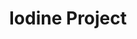 ---
title: Iodine Project
layout: subcategory.html
subcategory: 'Металлоконструкции для забора'
caption: 'Материалы для строительства заборов'
services:
    - service:
        title: 'Штакетник'
        caption: 'Основной материал для строительства заборов'
        link: '/metallokonstruktsii-dlya-zabora/shtaketnik'
    - service:
        title: 'Колпаки'
        caption: 'Декоративные навершия для заборных перегородок'
        link: '/metallokonstruktsii-dlya-zabora/kolpaki-dlya-zabora'
    - service:
        title: 'Парапеты'
        caption: 'Декоративные элементы для верхних частей забора'
        link: '/metallokonstruktsii-dlya-zabora/parapety-dlya-zabora'
---